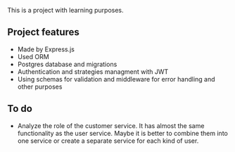 This is a project with learning purposes.

## Project features
* Made by Express.js
* Used ORM
* Postgres database and migrations
* Authentication and strategies managment with JWT
* Using schemas for validation and middleware for error handling and other purposes

## To do
* Analyze the role of the customer service. It has almost the same functionality as the user service. Maybe it is better to combine them into one service or create a separate service for each kind of user.
